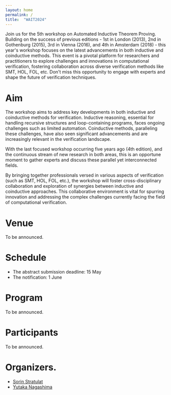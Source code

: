 ```yaml
---
layout: home
permalink: /
title:  "WAIT2024"
---
```


Join us for the 5th workshop on Automated Inductive Theorem Proving. 
Building on the success of previous editions - 1st in London (2013), 2nd in Gothenburg (2015), 3rd in Vienna (2016), and 4th in Amsterdam (2018) - 
this year's workshop focuses on the latest advancements in both inductive and coinductive methods. 
This event is a pivotal platform for researchers and practitioners to explore challenges and innovations in computational verification, 
fostering collaboration across diverse verification methods like SMT, HOL, FOL, etc. 
Don't miss this opportunity to engage with experts and shape the future of verification techniques.

# Aim

The workshop aims to address key developments in both inductive and coinductive methods for verification. 
Inductive reasoning, essential for handling recursive structures and loop-containing programs, faces ongoing challenges such as limited automation. 
Coinductive methods, paralleling these challenges, have also seen significant advancements and are increasingly relevant in the verification landscape.

With the last focused workshop occurring five years ago (4th edition), and the continuous stream of new research in both areas, 
this is an opportune moment to gather experts and discuss these parallel yet interconnected fields.

By bringing together professionals versed in various aspects of verification (such as SMT, HOL, FOL, etc.), 
the workshop will foster cross-disciplinary collaboration and exploration of synergies between inductive and coinductive approaches. 
This collaborative environment is vital for spurring innovation and addressing the complex challenges currently facing the field of computational verification.

# Venue

To be announced.

# Schedule

- The abstract submission deadline: 15 May
- The notification: 1 June

# Program

To be announced.

# Participants

To be announced.

# Organizers.

- [Sorin Stratulat](https://members.loria.fr/SStratulat/)
- [Yutaka Nagashima](united.reasoning@gmail.com)
